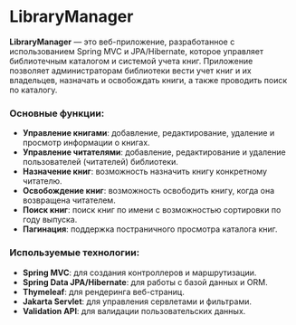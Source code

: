 # LibraryManager
**LibraryManager** — это веб-приложение, разработанное с использованием Spring MVC и JPA/Hibernate, которое управляет библиотечным каталогом и системой учета книг. Приложение позволяет администраторам библиотеки вести учет книг и их владельцев, назначать и освобождать книги, а также проводить поиск по каталогу.

### Основные функции:
- **Управление книгами**: добавление, редактирование, удаление и просмотр информации о книгах.
- **Управление читателями**: добавление, редактирование и удаление пользователей (читателей) библиотеки.
- **Назначение книг**: возможность назначить книгу конкретному читателю.
- **Освобождение книг**: возможность освободить книгу, когда она возвращена читателем.
- **Поиск книг**: поиск книг по имени с возможностью сортировки по году выпуска.
- **Пагинация**: поддержка постраничного просмотра каталога книг.

### Используемые технологии:
- **Spring MVC**: для создания контроллеров и маршрутизации.
- **Spring Data JPA/Hibernate**: для работы с базой данных и ORM.
- **Thymeleaf**: для рендеринга веб-страниц.
- **Jakarta Servlet**: для управления сервлетами и фильтрами.
- **Validation API**: для валидации пользовательских данных.
